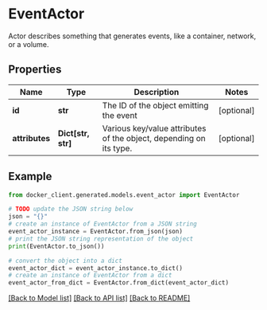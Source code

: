# EventActor

Actor describes something that generates events, like a container, network, or a volume. 

## Properties

Name | Type | Description | Notes
------------ | ------------- | ------------- | -------------
**id** | **str** | The ID of the object emitting the event | [optional] 
**attributes** | **Dict[str, str]** | Various key/value attributes of the object, depending on its type.  | [optional] 

## Example

```python
from docker_client.generated.models.event_actor import EventActor

# TODO update the JSON string below
json = "{}"
# create an instance of EventActor from a JSON string
event_actor_instance = EventActor.from_json(json)
# print the JSON string representation of the object
print(EventActor.to_json())

# convert the object into a dict
event_actor_dict = event_actor_instance.to_dict()
# create an instance of EventActor from a dict
event_actor_from_dict = EventActor.from_dict(event_actor_dict)
```
[[Back to Model list]](../README.md#documentation-for-models) [[Back to API list]](../README.md#documentation-for-api-endpoints) [[Back to README]](../README.md)


